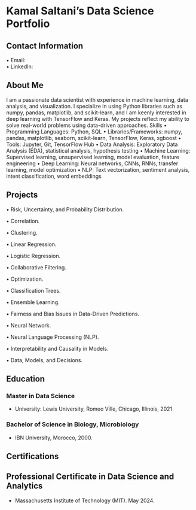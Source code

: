 # Kamal Saltani’s Data Science Portfolio


## Contact Information

•	Email:  
•	LinkedIn:  


## About Me

I am a passionate data scientist with experience in machine learning, data analysis, and visualization. I specialize in using Python libraries such as numpy, pandas, matplotlib, and scikit-learn, and I am keenly interested in deep learning with TensorFlow and Keras. My projects reflect my ability to solve real-world problems using data-driven approaches.
Skills
•	Programming Languages: Python, SQL
•	Libraries/Frameworks: numpy, pandas, matplotlib, seaborn, scikit-learn, TensorFlow, Keras, xgboost
•	Tools: Jupyter, Git, TensorFlow Hub
•	Data Analysis: Exploratory Data Analysis (EDA), statistical analysis, hypothesis testing
•	Machine Learning: Supervised learning, unsupervised learning, model evaluation, feature engineering
•	Deep Learning: Neural networks, CNNs, RNNs, transfer learning, model optimization
•	NLP: Text vectorization, sentiment analysis, intent classification, word embeddings

## Projects
 
•	Risk, Uncertainty, and Probability Distribution.

•	Correlation.

•	Clustering.

•	Linear Regression.

•	Logistic Regression.

•	Collaborative Filtering.

•	Optimization.

•	Classification Trees.

•	Ensemble Learning.

•	Fairness and Bias Issues in Data-Driven Predictions.

•	Neural Network.

•	Neural Language Processing (NLP).

•	Interpretability and Causality in Models.

•	Data, Models, and Decisions.

## Education

### Master in Data Science

  - University: Lewis University, Romeo Ville, Chicago, Illinois, 2021

###	Bachelor of Science in Biology, Microbiology
 
  - IBN University, Morocco, 2000.

## Certifications

## Professional Certificate in Data Science and Analytics

  - Massachusetts Institute of Technology (MIT). May 2024.
